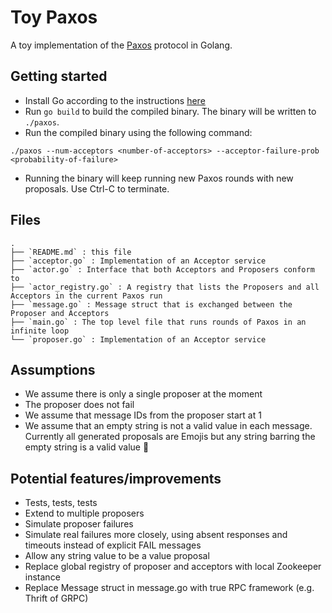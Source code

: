 # Toy Paxos
A toy implementation of the [Paxos](https://lamport.azurewebsites.net/pubs/paxos-simple.pdf) protocol in Golang.

## Getting started
- Install Go according to the instructions [here](https://www.google.com/search?q=install+golang&rlz=1C5CHFA_enUS847US847&oq=install+golang&aqs=chrome..69i57j0l7.3102j0j7&sourceid=chrome&ie=UTF-8)
- Run `go build` to build the compiled binary. The binary will be written to `./paxos`.
- Run the compiled binary using the following command:
```
./paxos --num-acceptors <number-of-acceptors> --acceptor-failure-prob <probability-of-failure>
```
- Running the binary will keep running new Paxos rounds with new proposals. Use Ctrl-C to terminate.

## Files
```
.
├── `README.md` : this file
├── `acceptor.go` : Implementation of an Acceptor service
├── `actor.go` : Interface that both Acceptors and Proposers conform to
├── `actor_registry.go` : A registry that lists the Proposers and all Acceptors in the current Paxos run
├── `message.go` : Message struct that is exchanged between the Proposer and Acceptors
├── `main.go` : The top level file that runs rounds of Paxos in an infinite loop
└── `proposer.go` : Implementation of an Acceptor service
```

## Assumptions
- We assume there is only a single proposer at the moment
- The proposer does not fail
- We assume that message IDs from the proposer start at 1
- We assume that an empty string is not a valid value in each message. Currently all generated proposals are Emojis but any string 
  barring the empty string is a valid value 😬

## Potential features/improvements
- Tests, tests, tests
- Extend to multiple proposers
- Simulate proposer failures
- Simulate real failures more closely, using absent responses and timeouts instead of explicit FAIL messages
- Allow any string value to be a value proposal
- Replace global registry of proposer and acceptors with local Zookeeper instance
- Replace Message struct in message.go with true RPC framework (e.g. Thrift of GRPC)
